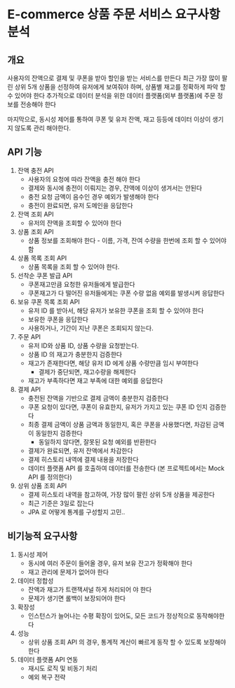 # E-commerce 상품 주문 서비스 요구사항 분석

## 개요
사용자의 잔액으로 결제 및 쿠폰을 받아 할인을 받는 서비스를 만든다
최근 가장 많이 팔린 상위 5개 상품을 선정하여 유저에게 보여줘야 하며, 상품별 재고를 정확하게 파악 할 수 있어야 한다
추가적으로 데이터 분석을 위한 데이터 플랫폼(외부 플랫폼)에 주문 정보를 전송해야 한다

마지막으로, 동시성 제어를 통하여 쿠폰 및 유저 잔액, 재고 등등에 데이터 이상이 생기지 않도록 관리 해야한다.

## API 기능
1. 잔액 충전 API
   - 사용자의 요청에 따라 잔액을 충전 해야 한다
   - 결제와 동시에 충전이 이뤄지는 경우, 잔액에 이상이 생겨서는 안된다
   - 충전 요청 금액이 음수인 경우 예외가 발생해야 한다
   - 충전이 완료되면, 유저 도메인을 응답한다
2. 잔액 조회 API
    - 유저의 잔액을 조회할 수 있어야 한다
3. 상품 조회 API
   - 상품 정보를 조회해야 한다 - 이름, 가격, 잔여 수량을 한번에 조회 할 수 있어야 함
4. 상품 목록 조회 API
   - 상품 목록을 조회 할 수 있어야 한다.
5. 선착순 쿠폰 발급 API
   - 쿠폰재고만큼 요청한 유저들에게 발급한다
   - 쿠폰재고가 다 떨어진 유저들에게는 쿠폰 수량 없음 예외를 발생시켜 응답한다
6. 보유 쿠폰 목록 조회 API
   - 유저 ID 를 받아서, 해당 유저가 보유한 쿠폰을 조회 할 수 있어야 한다
   - 보유한 쿠폰을 응답한다
   - 사용하거나, 기간이 지난 쿠폰은 조회되지 않는다.
7. 주문 API
   - 유저 ID와 상품 ID, 상품 수량을 요청받는다.
   - 상품 ID 의 재고가 충분한지 검증한다
   - 재고가 존재한다면, 해당 유저 ID 에게 상품 수량만큼 임시 부여한다
     - 결제가 중단되면, 재고수량을 해제한다
   - 재고가 부족하다면 재고 부족에 대한 예외를 응답한다
8. 결제 API
   - 충전된 잔액을 기반으로 결제 금액이 충분한지 검증한다
   - 쿠폰 요청이 있다면, 쿠폰이 유효한지, 유저가 가지고 있는 쿠폰 ID 인지 검증한다
   - 최종 결제 금액이 상품 금액과 동일한지, 혹은 쿠폰을 사용했다면, 차감된 금액이 동일한지 검증한다
     - 동일하지 않다면, 잘못된 요청 예외를 반환한다
   - 결제가 완료되면, 유저 잔액에서 차감한다
   - 결제 히스토리 내역에 결제 내용을 저장한다
   - 데이터 플랫폼 API 를 호출하여 데이터를 전송한다 (본 프로젝트에서는 Mock API 를 정의한다)
9. 상위 상품 조회 API
   - 결제 히스토리 내역을 참고하여, 가장 많이 팔린 상위 5개 상품을 제공한다
   - 최근 기준은 3일로 잡는다
   - JPA 로 어떻게 통계를 구성할지 고민..


## 비기능적 요구사항
1. 동시성 제어
   - 동시에 여러 주문이 들어올 경우, 유저 보유 잔고가 정확해야 한다
   - 재고 관리에 문제가 없어야 한다
2. 데이터 정합성
   - 잔액과 재고가 트랜잭셔널 하게 처리되어 야 한다
   - 문제가 생기면 롤백이 보장되어야 한다
3. 확장성
   - 인스턴스가 늘어나는 수평 확장이 있어도, 모든 코드가 정상적으로 동작해야한다
4. 성능
   - 상위 상품 조회 API 의 경우, 통계적 계산이 빠르게 동작 할 수 있도록 보장해야한다
5. 데이터 플랫폼 API 연동
   - 재시도 로직 및 비동기 처리
   - 예외 복구 전략
